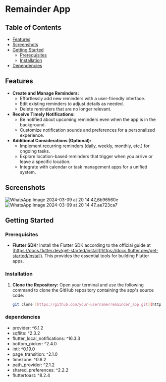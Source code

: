 # Remainder App

## Table of Contents

* [Features](#features)
* [Screenshots](#screenshots) 
* [Getting Started](#getting-started)
    * [Prerequisites](#prerequisites)
    * [Installation](#installation)
* [Dependencies](#dependencies)

## Features

* **Create and Manage Reminders:**
    * Effortlessly add new reminders with a user-friendly interface.
    * Edit existing reminders to adjust details as needed.
    * Delete reminders that are no longer relevant.
* **Receive Timely Notifications:**
    * Be notified about upcoming reminders even when the app is in the background.
    * Customize notification sounds and preferences for a personalized experience.
* **Additional Considerations (Optional):**
    * Implement recurring reminders (daily, weekly, monthly, etc.) for ongoing tasks.
    * Explore location-based reminders that trigger when you arrive or leave a specific location.
    * Integrate with calendar or task management apps for a unified system.

## Screenshots

![WhatsApp Image 2024-03-09 at 20 14 47_6b96560e](https://github.com/aswin0221/Remainder-app/assets/104637660/ffe4ff67-e090-4c53-958b-dc3c08cc7742)
![WhatsApp Image 2024-03-09 at 20 14 47_ae723ca7](https://github.com/aswin0221/Remainder-app/assets/104637660/3511e5c1-5c38-4246-9ccb-3cda9052a654)



## Getting Started

### Prerequisites

* **Flutter SDK:** Install the Flutter SDK according to the official guide at [https://docs.flutter.dev/get-started/install](https://docs.flutter.dev/get-started/install). This provides the essential tools for building Flutter apps.

### Installation

1. **Clone the Repository:**
   Open your terminal and use the following command to clone the GitHub repository containing the app's source code:

   ```bash
   git clone [https://github.com/your-username/remainder_app.git](https://github.com/your-username/remainder_app.git)

### dependencies

  * provider: ^6.1.2
  * sqflite: ^2.3.2
  * flutter_local_notifications: ^16.3.3
  * bottom_picker: ^2.4.0
  * intl: ^0.19.0
  * page_transition: ^2.1.0
  * timezone: ^0.9.2
  * path_provider: ^2.1.2
  * shared_preferences: ^2.2.2
  * fluttertoast: ^8.2.4
